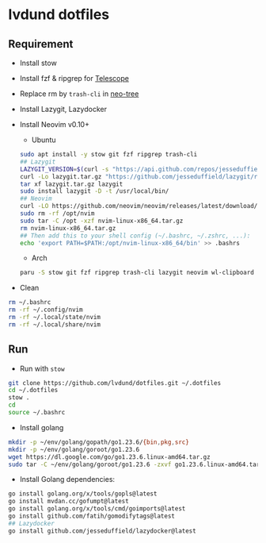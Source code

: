 #  lvdund dotfiles

## Requirement

- Install stow
- Install fzf & ripgrep for [Telescope](https://github.com/nvim-telescope/telescope.nvim)
- Replace rm by `trash-cli` in [neo-tree](https://github.com/nvim-neo-tree/neo-tree.nvim)
- Install Lazygit, Lazydocker
- Install Neovim v0.10+
    - Ubuntu
    ```bash
    sudo apt install -y stow git fzf ripgrep trash-cli
    ## Lazygit
    LAZYGIT_VERSION=$(curl -s "https://api.github.com/repos/jesseduffield/lazygit/releases/latest" | \grep -Po '"tag_name": *"v\K[^"]*')
    curl -Lo lazygit.tar.gz "https://github.com/jesseduffield/lazygit/releases/download/v${LAZYGIT_VERSION}/lazygit_${LAZYGIT_VERSION}_Linux_x86_64.tar.gz"
    tar xf lazygit.tar.gz lazygit
    sudo install lazygit -D -t /usr/local/bin/
    ## Neovim
    curl -LO https://github.com/neovim/neovim/releases/latest/download/nvim-linux-x86_64.tar.gz
    sudo rm -rf /opt/nvim
    sudo tar -C /opt -xzf nvim-linux-x86_64.tar.gz
    rm nvim-linux-x86_64.tar.gz
    ## Then add this to your shell config (~/.bashrc, ~/.zshrc, ...):
    echo 'export PATH=$PATH:/opt/nvim-linux-x86_64/bin' >> .bashrs
    ```
    - Arch
    ```bash
    paru -S stow git fzf ripgrep trash-cli lazygit neovim wl-clipboard kitty
    ```

- Clean
```bash
rm ~/.bashrc
rm -rf ~/.config/nvim
rm -rf ~/.local/state/nvim
rm -rf ~/.local/share/nvim
```

## Run

- Run with ```stow```
```bash
git clone https://github.com/lvdund/dotfiles.git ~/.dotfiles
cd ~/.dotfiles 
stow .
cd
source ~/.bashrc
```
- Install golang
```bash
mkdir -p ~/env/golang/gopath/go1.23.6/{bin,pkg,src}
mkdir -p ~/env/golang/goroot/go1.23.6
wget https://dl.google.com/go/go1.23.6.linux-amd64.tar.gz
sudo tar -C ~/env/golang/goroot/go1.23.6 -zxvf go1.23.6.linux-amd64.tar.gz
```
- Install Golang dependencies:
```bash
go install golang.org/x/tools/gopls@latest
go install mvdan.cc/gofumpt@latest
go install golang.org/x/tools/cmd/goimports@latest
go install github.com/fatih/gomodifytags@latest
## Lazydocker
go install github.com/jesseduffield/lazydocker@latest
```
